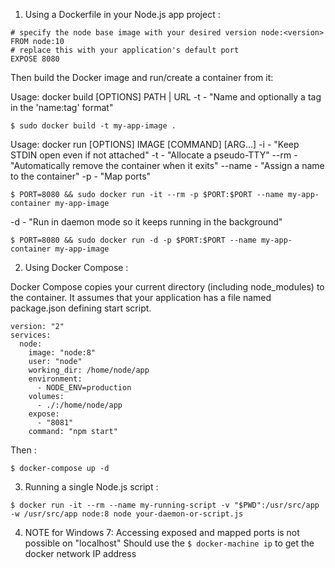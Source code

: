 1. Using a Dockerfile in your Node.js app project :

```
# specify the node base image with your desired version node:<version>
FROM node:10
# replace this with your application's default port
EXPOSE 8080
```

Then build the Docker image and run/create a container from it:

Usage:  docker build [OPTIONS] PATH | URL
-t      - "Name and optionally a tag in the 'name:tag' format"
```
$ sudo docker build -t my-app-image .
```

Usage:  docker run [OPTIONS] IMAGE [COMMAND] [ARG...]
-i      - "Keep STDIN open even if not attached"
-t      - "Allocate a pseudo-TTY"
--rm    - "Automatically remove the container when it exits"
--name  - "Assign a name to the container"
-p      - "Map ports"
```
$ PORT=8080 && sudo docker run -it --rm -p $PORT:$PORT --name my-app-container my-app-image
```

-d      - "Run in daemon mode so it keeps running in the background"
```
$ PORT=8080 && sudo docker run -d -p $PORT:$PORT --name my-app-container my-app-image
```

2. Using Docker Compose :

Docker Compose copies your current directory (including node_modules) to the container. It assumes that your application has a file named package.json defining start script.

```
version: "2"
services:
  node:
    image: "node:8"
    user: "node"
    working_dir: /home/node/app
    environment:
      - NODE_ENV=production
    volumes:
      - ./:/home/node/app
    expose:
      - "8081"
    command: "npm start"
```

Then :

```
$ docker-compose up -d
```


3. Running a single Node.js script :

```
$ docker run -it --rm --name my-running-script -v "$PWD":/usr/src/app -w /usr/src/app node:8 node your-daemon-or-script.js
```


4. NOTE for Windows 7:
Accessing exposed and mapped ports is not possible on "localhost"
Should use the ```$ docker-machine ip``` to get the docker network IP address